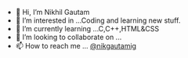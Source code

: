 - 👋 Hi, I’m Nikhil Gautam
- 👀 I’m interested in ...Coding and learning new stuff.
- 🌱 I’m currently learning ...C,C++,HTML&CSS
- 💞️ I’m looking to collaborate on ...
- 📫 How to reach me ... <a href="https://www.instagram.com/nikgautamig/" target="_blank">@nikgautamig</a>

<!---
NikhilGautam1234/NikhilGautam1234 is a ✨ special ✨ repository because its `README.md` (this file) appears on your GitHub profile.
You can click the Preview link to take a look at your changes.
--->
